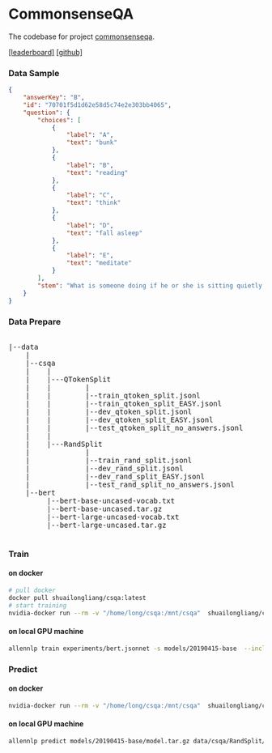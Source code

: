 # CommonsenseQA

The codebase for project [commonsenseqa][commonsense-qa-website].

[[leaderboard]][commonsense-qa-leaderboard] [[github]][commonsense-qa-github]

[commonsense-qa-leaderboard]: https://www.tau-nlp.org/csqa-leaderboard
[commonsense-qa-website]: https://www.tau-nlp.org/commonsenseqa
[commonsense-qa-github]: https://github.com/jonathanherzig/commonsenseqa

### Data Sample
```json
{
    "answerKey": "B",
    "id": "70701f5d1d62e58d5c74e2e303bb4065",
    "question": {
        "choices": [
            {
                "label": "A",
                "text": "bunk"
            },
            {
                "label": "B",
                "text": "reading"
            },
            {
                "label": "C",
                "text": "think"
            },
            {
                "label": "D",
                "text": "fall asleep"
            },
            {
                "label": "E",
                "text": "meditate"
            }
        ],
        "stem": "What is someone doing if he or she is sitting quietly and his or her eyes are moving?"
    }
}
```

### Data Prepare
<pre>

|--data
    |
    |--csqa
    |    |
    |    |---QTokenSplit
    |    |        |
    |    |        |--train_qtoken_split.jsonl
    |    |        |--train_qtoken_split_EASY.jsonl
    |    |        |--dev_qtoken_split.jsonl
    |    |        |--dev_qtoken_split_EASY.jsonl
    |    |        |--test_qtoken_split_no_answers.jsonl
    |    |
    |    |---RandSplit
    |             |
    |             |--train_rand_split.jsonl
    |             |--dev_rand_split.jsonl
    |             |--dev_rand_split_EASY.jsonl
    |             |--test_rand_split_no_answers.jsonl
    |--bert
         |--bert-base-uncased-vocab.txt
         |--bert-base-uncased.tar.gz
         |--bert-large-uncased-vocab.txt
         |--bert-large-uncased.tar.gz

</pre>

### Train

#### on docker
```bash
# pull docker
docker pull shuailongliang/csqa:latest
# start training 
nvidia-docker run --rm -v "/home/long/csqa:/mnt/csqa"  shuailongliang/csqa:latest train -s /mnt/csqa/models/20190415-base /mnt/csqa/experiments/bert.jsonnet --include-package csqa
```
#### on local GPU machine
```bash
allennlp train experiments/bert.jsonnet -s models/20190415-base  --include-package csqa 
```

### Predict
#### on docker
```bash
nvidia-docker run --rm -v "/home/long/csqa:/mnt/csqa"  shuailongliang/csqa:latest predict /mnt/csqa/models/20190415-base/model.tar.gz  /mnt/csqa/data/csqa/RandSplit/test_rand_split_no_answers.jsonl --output-file /mnt/csqa/models/20190415-base/test_rand_split_answer.txt --cuda-device 0 --predictor csqa --include-package csqa
```
#### on local GPU machine
```bash
allennlp predict models/20190415-base/model.tar.gz data/csqa/RandSplit/test_rand_split_no_answers.jsonl --output-file models/20190415-base/test_rand_split_answer.txt --cuda-device 0 --predictor csqa --include-package csqa 
```